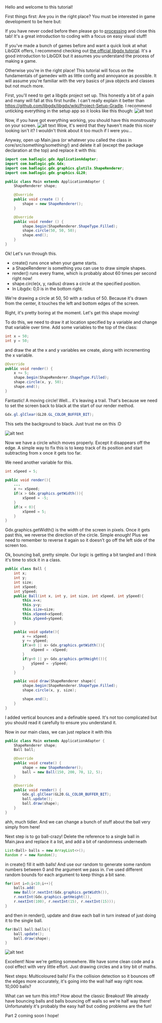Hello and welcome to this tutorial!

First things first: Are you in the right place?
You must be interested in game development to be here but:

If you have never coded before then please go to [processing](http://hello.processing.org/) and close this tab! It's a great introduction to coding with a focus on easy visual stuff!

If you've made a bunch of games before and want a quick look at what LibGDX offers, I recommend checking out [the official libgdx tutorial](https://github.com/libgdx/libgdx/wiki/A-simple-game). It's a good introduction to LibGDX but it assumes you understand the process of making a game. 

Otherwise you're in the right place! This tutorial will focus on the fundamentals of gamedev with as little config and annoyance as possible. It will assume you're familiar with the very basics of java objects and classes but not much more.

First, you'll need to get a libgdx project set up. This honestly a bit of a pain and many will fall at this first hurdle. I can't really explain it better than https://github.com/libgdx/libgdx/wiki/Project-Setup-Gradle. 
I recommend unticking everything in the setup app so it looks like this though:
![alt text](http://tann.space/HelloLibgdx/setup.png "Logo Title Text 1")


Now, if you have got everything working, you should have this monstrousity on your screen. 
![alt text](http://tann.space/HelloLibgdx/awful.png "Logo Title Text 1")
Wow, it's weird that they haven't made this nicer looking isn't it? I wouldn't think about it too much if I were you...


Anyway, open up Main.java (or whatever you called the class in core/src/something/something/) and delete it all (except the package declaration at the top) and replace it with this:

```Java
import com.badlogic.gdx.ApplicationAdapter;
import com.badlogic.gdx.Gdx;
import com.badlogic.gdx.graphics.glutils.ShapeRenderer;
import com.badlogic.gdx.graphics.GL20;

public class Main extends ApplicationAdapter {
	ShapeRenderer shape;

	@Override
	public void create () {
		shape = new ShapeRenderer();
	}

	@Override
	public void render () {
	    shape.begin(ShapeRenderer.ShapeType.Filled);
		shape.circle(50, 50, 50);
		shape.end();
	}
}
```

Ok! Let's run through this.
- create() runs once when your game starts.
- a ShapeRenderer is something you can use to draw simple shapes.
- render() runs every frame, which is probably about 60 times per second right now!
- shape.circle(x, y, radius) draws a circle at the specified position.
- In Libgdx: 0,0 is in the bottom right. 

We're drawing a circle at 50, 50 with a radius of 50. Because it's drawn from the center, it touches the left and bottom edges of the screen.

Right, it's pretty boring at the moment. Let's get this shape moving!

To do this, we need to draw it at location specified by a variable and change that variable over time.
Add some variables to the top of the class:
```Java
int x = 50;
int y = 50;
```
and draw the at the x and y variables we create, along with incrementing the x variable.
```Java
@Override
public void render() {
    x += 5;
	shape.begin(ShapeRenderer.ShapeType.Filled);
	shape.circle(x, y, 50);
	shape.end();
}
```


Fantastic! A moving circle! Well... it's leaving a trail. That's because we need to set the screen back to black at the start of our render method.
```Java
Gdx.gl.glClear(GL20.GL_COLOR_BUFFER_BIT); 
```

This sets the background to black. Just trust me on this :D

![alt text](http://tann.space/HelloLibgdx/moving.gif "Logo Title Text 1")

Now we have a circle which moves properly. Except it disappears off the edge. A simple way to fix this is to keep track of its position and start subtracting from x once it gets too far.

We need another variable for this.
```Java
int xSpeed = 5;

public void render(){
	...
	x += xSpeed;
	if(x > Gdx.graphics.getWidth()){
	    xSpeed = -5;
	}
	if(x < 0){
    	xSpeed = 5;
	}
}
```

Gdx.graphics.getWidth() is the width of the screen in pixels. Once it gets past this, we reverse the direction of the circle. Simple enough! Plus we need to remember to reverse it again so it doesn't go off the left side of the screen too.

Ok, bouncing ball, pretty simple. Our logic is getting a bit tangled and I think it's time to stick it in a class.
```Java
public class Ball {
    int x;
    int y;
    int size;
    int xSpeed;
    int ySpeed;
    public Ball(int x, int y, int size, int xSpeed, int ySpeed){
        this.x=x;
        this.y=y;
        this.size=size;
        this.xSpeed=xSpeed;
        this.ySpeed=ySpeed;
    }

    public void update(){
        x += xSpeed;
        y += ySpeed;
        if(x<0 || x> Gdx.graphics.getWidth()){
            xSpeed = -xSpeed;
        }
        if(y<0 || y> Gdx.graphics.getHeight()){
            ySpeed = -ySpeed;
        }
    }

    public void draw(ShapeRenderer shape){
        shape.begin(ShapeRenderer.ShapeType.Filled);
        shape.circle(x, y, size);

        shape.end();
    }
}
```
I added vertical bounces and a definable speed. It's not too complicated but you should read it carefully to ensure you understand it.

Now in our main class, we can just replace it with this

```Java
public class Main extends ApplicationAdapter {
	ShapeRenderer shape;
    Ball ball;

	@Override
	public void create() {
		shape = new ShapeRenderer();
		ball = new Ball(150, 200, 70, 12, 5);
	}

	@Override
	public void render() {
        Gdx.gl.glClear(GL20.GL_COLOR_BUFFER_BIT);
        ball.update();
        ball.draw(shape);
	}
}
```

ahh, much tidier. And we can change a bunch of stuff about the ball very simply from here!

Next step is to go ball-crazy!
Delete the reference to a single ball in Main.java and replace it a list, and add a bit of randomness underneath
```Java
List<Ball> balls = new ArrayList<>();
Random r = new Random();
```




in create() fill it with balls! And use our random to generate some random numbers between 0 and the argument we pass in. I've used different random bounds for each argument to keep things a bit sane.
```Java
for(int i=0;i<10;i++){
    balls.add(
    new Ball(r.nextInt(Gdx.graphics.getWidth()),
    r.nextInt(Gdx.graphics.getHeight()), 
    r.nextInt(100), r.nextInt(15), r.nextInt(15)));
}
```

and then in render(), update and draw each ball in turn instead of just doing it to the single ball.
```Java
for(Ball ball:balls){
    ball.update();
    ball.draw(shape);
}
```

![alt text](http://tann.space/HelloLibgdx/bouncing.gif "Logo Title Text 1")

Excellent! Now we're getting somewhere. We have some clean code and a cool effect with very little effort. Just drawing circles and a tiny bit of maths. 



Next steps: Multicoloured balls! Fix the collision detection so it bounces off the edges more accurately, it's going into the wall half way right now. 10,000 balls?

What can we turn this into? How about the classic Breakout! We already have bouncing balls and balls bouncing off walls so we're half way there! Unfortunately it's probably the easy half but coding problems are the fun!

Part 2 coming soon I hope!

